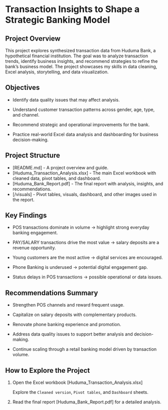 # Transaction Insights to Shape a Strategic Banking Model

## Project Overview
This project explores synthesized transaction data from Huduma Bank, a hypothetical financial institution. The goal was to analyze transaction trends, identify business insights, and recommend strategies to refine the bank’s business model. The project showcases my skills in data cleaning, Excel analysis, storytelling, and data visualization.

## Objectives

- Identify data quality issues that may affect analysis.

- Understand customer transaction patterns across gender, age, type, and channel.

- Recommend strategic and operational improvements for the bank.

- Practice real-world Excel data analysis and dashboarding for business decision-making.

## Project Structure

- [README.md] - A project overview and guide.
- [Huduma_Transaction_Analysis.xlsx] - The main Excel workbook with cleaned data, pivot tables, and dashboard.
- [Huduma_Bank_Report.pdf] - The final report with analysis, insights, and recommendations.
- [/visuals] - Pivot tables, visuals, dashboard, and other images used in the report.

## Key Findings
- POS transactions dominate in volume → highlight strong everyday banking engagement.

- PAY/SALARY transactions drive the most value → salary deposits are a revenue opportunity.

- Young customers are the most active → digital services are encouraged.

- Phone Banking is underused → potential digital engagement gap.

- Status delays in POS transactions → possible operational or data issues.

## Recommendations Summary

- Strengthen POS channels and reward frequent usage.

- Capitalize on salary deposits with complementary products.

- Renovate phone banking experience and promotion.

- Address data quality issues to support better analysis and decision-making.

- Continue scaling through a retail banking model driven by transaction volume.

## How to Explore the Project

1. Open the Excel workbook [Huduma_Transaction_Analysis.xlsx]

    Explore the `Cleaned version`, `Pivot tables`, and `Dashboard` sheets.

2. Read the final report [Huduma_Bank_Report.pdf] for a detailed analysis.
